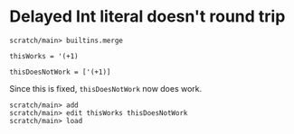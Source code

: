 # Delayed Int literal doesn't round trip

``` ucm :hide
scratch/main> builtins.merge
```

``` unison
thisWorks = '(+1)

thisDoesNotWork = ['(+1)]
```

Since this is fixed, `thisDoesNotWork` now does work.

``` ucm
scratch/main> add
scratch/main> edit thisWorks thisDoesNotWork
scratch/main> load
```
